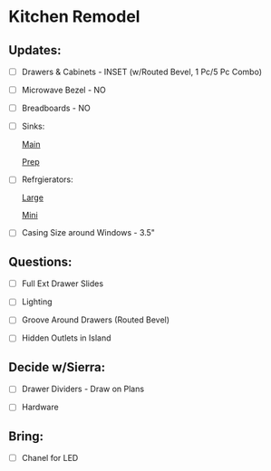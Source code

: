 # Kitchen Remodel

## Updates:

- [ ] Drawers & Cabinets - INSET (w/Routed Bevel, 1 Pc/5 Pc Combo)

- [ ] Microwave Bezel - NO

- [ ] Breadboards - NO

- [ ] Sinks:

	[Main](https://www.bocchiusa.com/contempo-33-step-rim-farmhouse-apron-front-fireclay-33quot-single-bowl-kitchen-sink-with-step-rim-1504-001-0120-p)

	[Prep](https://www.bocchiusa.com/sotto-18-undermount-fireclay-18quot-single-bowl-kitchen-sink-1359-001-0120-p)

- [ ] Refrgierators:

	[Large](https://image-us.samsung.com/SamsungUS/home/home-appliances/refrigerators/pdf/20180419/WillitFit_RF28NHEDB_V2.pdf)

	[Mini](https://www.frigidaire.com/en/p/kitchen/refrigerators/beverage-center-refrigerators/FRYB4623AS)

- [ ] Casing Size around Windows - 3.5"

## Questions:

- [ ] Full Ext Drawer Slides

- [ ] Lighting

- [ ] Groove Around Drawers (Routed Bevel)

- [ ] Hidden Outlets in Island

## Decide w/Sierra:

- [ ] Drawer Dividers - Draw on Plans

- [ ] Hardware

## Bring:

- [ ] Chanel for LED
